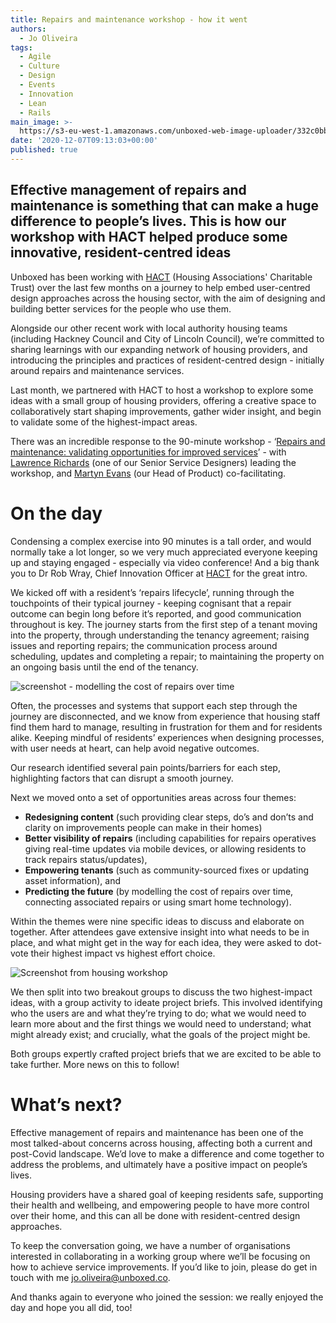 ```yaml
---
title: Repairs and maintenance workshop - how it went
authors:
  - Jo Oliveira
tags:
  - Agile
  - Culture
  - Design
  - Events
  - Innovation
  - Lean
  - Rails
main_image: >-
  https://s3-eu-west-1.amazonaws.com/unboxed-web-image-uploader/332c0bbd43b1b9af05d2b7433ad18bbb.png
date: '2020-12-07T09:13:03+00:00'
published: true
---
```

## Effective management of repairs and maintenance is something that can make a huge difference to people’s lives. This is how our workshop with HACT helped produce some innovative, resident-centred ideas

Unboxed has been working with [HACT](https://www.hact.org.uk) (Housing Associations' Charitable Trust) over the last few months on a journey to help embed user-centred design approaches across the housing sector, with the aim of designing and building better services for the people who use them.

Alongside our other recent work with local authority housing teams (including Hackney Council and City of Lincoln Council), we’re committed to sharing learnings with our expanding network of housing providers, and introducing the principles and practices of resident-centred design - initially around repairs and maintenance services.

Last month, we partnered with HACT to host a workshop to explore some ideas with a small group of housing providers, offering a creative space to collaboratively start shaping improvements, gather wider insight, and begin to validate some of the highest-impact areas. 

There was an incredible response to the 90-minute workshop - ‘[Repairs and maintenance: validating opportunities for improved services](https://www.hact.org.uk/blog/2020/11/10/validating-opportunities-improving-repairs-and-maintenance-services)’ - with [Lawrence Richards](https://twitter.com/lawrence_design) (one of our Senior Service Designers) leading the workshop, and [Martyn Evans](https://twitter.com/martynrevans) (our Head of Product) co-facilitating.

# On the day

Condensing a complex exercise into 90 minutes is a tall order, and would normally take a lot longer, so we very much appreciated everyone keeping up and staying engaged - especially via video conference! And a big thank you to Dr Rob Wray, Chief Innovation Officer at [HACT](https://www.hact.org.uk) for the great intro.

We kicked off with a resident’s ‘repairs lifecycle’, running through the touchpoints of their typical journey - keeping cognisant that a repair outcome can begin long before it’s reported, and good communication throughout is key. The journey starts from the first step of a tenant moving into the property, through understanding the tenancy agreement; raising issues and reporting repairs; the communication process around scheduling, updates and completing a repair; to maintaining the property on an ongoing basis until the end of the tenancy.

![screenshot - modelling the cost of repairs over time](https://s3-eu-west-1.amazonaws.com/unboxed-web-image-uploader/332c0bbd43b1b9af05d2b7433ad18bbb.png)

Often, the processes and systems that support each step through the journey are disconnected, and we know from experience that housing staff find them hard to manage, resulting in frustration for them and for residents alike. Keeping mindful of residents’ experiences when designing processes, with user needs at heart, can help avoid negative outcomes. 

Our research identified several pain points/barriers for each step, highlighting factors that can disrupt a smooth journey.

Next we moved onto a set of opportunities areas across four themes:

* **Redesigning content** (such providing clear steps, do’s and don’ts and clarity on improvements people can make in their homes)
* **Better visibility of repairs** (including capabilities for repairs operatives giving real-time updates via mobile devices, or allowing residents to track repairs status/updates),
* **Empowering tenants** (such as community-sourced fixes or updating asset information), and
* **Predicting the future** (by modelling the cost of repairs over time, connecting associated repairs or using smart home technology).

Within the themes were nine specific ideas to discuss and elaborate on together. After attendees gave extensive insight into what needs to be in place, and what might get in the way for each idea, they were asked to dot-vote their highest impact vs highest effort choice. 

![Screenshot from housing workshop](https://s3-eu-west-1.amazonaws.com/unboxed-web-image-uploader/1c6184462cbfd4ab7fadc6fde1fcae4e.png)

We then split into two breakout groups to discuss the two highest-impact ideas, with a group activity to ideate project briefs. This involved identifying who the users are and what they’re trying to do; what we would need to learn more about and the first things we would need to understand; what might already exist; and crucially, what the goals of the project might be.

Both groups expertly crafted project briefs that we are excited to be able to take further. More news on this to follow!

# What’s next?

Effective management of repairs and maintenance has been one of the most talked-about concerns across housing, affecting both a current and post-Covid landscape. We’d love to make a difference and come together to address the problems, and ultimately have a positive impact on people’s lives.

Housing providers have a shared goal of keeping residents safe, supporting their health and wellbeing, and empowering people to have more control over their home, and this can all be done with resident-centred design approaches.

To keep the conversation going, we have a number of organisations interested in collaborating in a working group where we’ll be focusing on how to achieve service improvements. If you’d like to join, please do get in touch with me [jo.oliveira@unboxed.co](<mailto: jo.oliveira@unboxed.co>).

And thanks again to everyone who joined the session: we really enjoyed the day and hope you all did, too!
